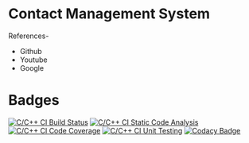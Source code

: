 # Contact Management System

References-

* Github 
* Youtube
* Google

# Badges

[![C/C++ CI Build Status](https://github.com/sobinrajan199/Mini_Project_Contact_Management_System/actions/workflows/c-cpp.yml/badge.svg)](https://github.com/sobinrajan1999/Mini_Project_Contact_Management_System/actions/workflows/c-cpp.yml)  [![C/C++ CI Static Code Analysis](https://github.com/sobinrajan1999/Mini_Project_Contact_Management_System/actions/workflows/c-cpp_static_code_analysis.yml/badge.svg)](https://github.com/sobinrajan1999/Mini_Project_Contact_Management_System/actions/workflows/c-cpp_static_code_analysis.yml) [![C/C++ CI Code Coverage](https://github.com/sobinrajan1999/Mini_Project_Contact_Management_System/actions/workflows/c-cpp%20Code%20Coverage.yml/badge.svg)](https://github.com/sobinrajan1999/Mini_Project_Contact_Management_System/actions/workflows/c-cpp%20Code%20Coverage.yml)  [![C/C++ CI Unit Testing](https://github.com/sobinrajan1999/Mini_Project_Contact_Management_System/actions/workflows/c-cpp%20Unity.yml/badge.svg)](https://github.com/sobinrajan1999/Mini_Project_Contact_Management_System/actions/workflows/c-cpp%20Unity.yml) [![Codacy Badge](https://app.codacy.com/project/badge/Grade/c66919cfa6e948e79c6b546a2510a859)](https://www.codacy.com/gh/Deba2301/M1_ContactManagementSystem_Application/dashboard?utm_source=github.com&amp;utm_medium=referral&amp;utm_content=Deba2301/M1_ContactManagementSystem_Application&amp;utm_campaign=Badge_Grade)






